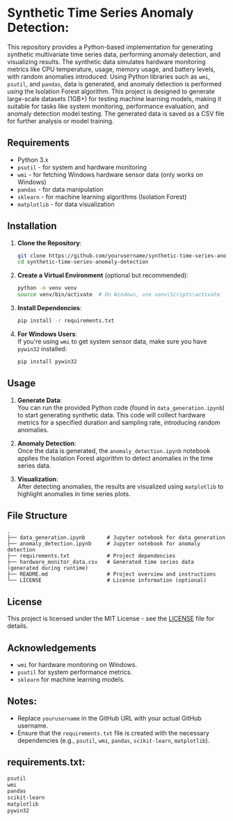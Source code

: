 # Synthetic Time Series Anomaly Detection:  
This repository provides a Python-based implementation for generating synthetic multivariate time series data, performing anomaly detection, and visualizing results. The synthetic data simulates hardware monitoring metrics like CPU temperature, usage, memory usage, and battery levels, with random anomalies introduced. Using Python libraries such as `wmi`, `psutil`, and `pandas`, data is generated, and anomaly detection is performed using the Isolation Forest algorithm. This project is designed to generate large-scale datasets (1GB+) for testing machine learning models, making it suitable for tasks like system monitoring, performance evaluation, and anomaly detection model testing. The generated data is saved as a CSV file for further analysis or model training.

## Requirements
- Python 3.x
- `psutil` - for system and hardware monitoring
- `wmi` - for fetching Windows hardware sensor data (only works on Windows)
- `pandas` - for data manipulation
- `sklearn` - for machine learning algorithms (Isolation Forest)
- `matplotlib` - for data visualization

## Installation

1. **Clone the Repository**:
   ```bash
   git clone https://github.com/yourusername/synthetic-time-series-anomaly-detection.git
   cd synthetic-time-series-anomaly-detection
   ```

2. **Create a Virtual Environment** (optional but recommended):
   ```bash
   python -m venv venv
   source venv/bin/activate  # On Windows, use venv\Scripts\activate
   ```

3. **Install Dependencies**:
   ```bash
   pip install -r requirements.txt
   ```

4. **For Windows Users**:  
   If you're using `wmi` to get system sensor data, make sure you have `pywin32` installed:
   ```bash
   pip install pywin32
   ```

## Usage

1. **Generate Data**:  
   You can run the provided Python code (found in `data_generation.ipynb`) to start generating synthetic data. This code will collect hardware metrics for a specified duration and sampling rate, introducing random anomalies.
   
2. **Anomaly Detection**:  
   Once the data is generated, the `anomaly_detection.ipynb` notebook applies the Isolation Forest algorithm to detect anomalies in the time series data.

3. **Visualization**:  
   After detecting anomalies, the results are visualized using `matplotlib` to highlight anomalies in time series plots.

## File Structure

```
.
├── data_generation.ipynb       # Jupyter notebook for data generation
├── anomaly_detection.ipynb     # Jupyter notebook for anomaly detection
├── requirements.txt            # Project dependencies
├── hardware_monitor_data.csv   # Generated time series data (generated during runtime)
├── README.md                   # Project overview and instructions
└── LICENSE                     # License information (optional)
```

## License
This project is licensed under the MIT License - see the [LICENSE](LICENSE) file for details.

## Acknowledgements
- `wmi` for hardware monitoring on Windows.
- `psutil` for system performance metrics.
- `sklearn` for machine learning models.

## Notes:
- Replace `yourusername` in the GitHub URL with your actual GitHub username.
- Ensure that the `requirements.txt` file is created with the necessary dependencies (e.g., `psutil`, `wmi`, `pandas`, `scikit-learn`, `matplotlib`).

## requirements.txt:
```txt
psutil
wmi
pandas
scikit-learn
matplotlib
pywin32
```
